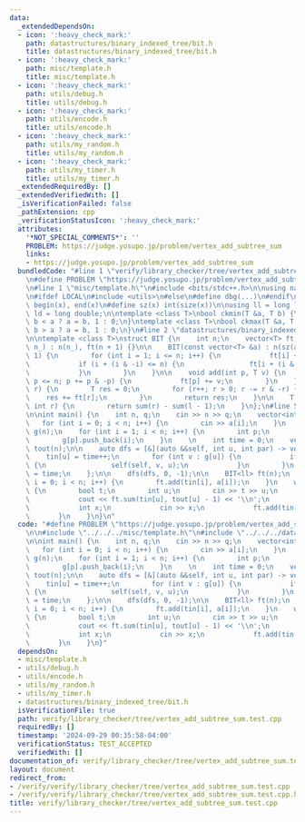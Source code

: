 ```yaml
---
data:
  _extendedDependsOn:
  - icon: ':heavy_check_mark:'
    path: datastructures/binary_indexed_tree/bit.h
    title: datastructures/binary_indexed_tree/bit.h
  - icon: ':heavy_check_mark:'
    path: misc/template.h
    title: misc/template.h
  - icon: ':heavy_check_mark:'
    path: utils/debug.h
    title: utils/debug.h
  - icon: ':heavy_check_mark:'
    path: utils/encode.h
    title: utils/encode.h
  - icon: ':heavy_check_mark:'
    path: utils/my_random.h
    title: utils/my_random.h
  - icon: ':heavy_check_mark:'
    path: utils/my_timer.h
    title: utils/my_timer.h
  _extendedRequiredBy: []
  _extendedVerifiedWith: []
  _isVerificationFailed: false
  _pathExtension: cpp
  _verificationStatusIcon: ':heavy_check_mark:'
  attributes:
    '*NOT_SPECIAL_COMMENTS*': ''
    PROBLEM: https://judge.yosupo.jp/problem/vertex_add_subtree_sum
    links:
    - https://judge.yosupo.jp/problem/vertex_add_subtree_sum
  bundledCode: "#line 1 \"verify/library_checker/tree/vertex_add_subtree_sum.test.cpp\"\
    \n#define PROBLEM \"https://judge.yosupo.jp/problem/vertex_add_subtree_sum\"\n\
    \n#line 1 \"misc/template.h\"\n#include <bits/stdc++.h>\n\nusing namespace std;\n\
    \n#ifdef LOCAL\n#include <utils>\n#else\n#define dbg(...)\n#endif\n\n#define all(x)\
    \ begin(x), end(x)\n#define sz(x) int(size(x))\n\nusing ll = long long;\nusing\
    \ ld = long double;\n\ntemplate <class T>\nbool ckmin(T &a, T b) {\n    return\
    \ b < a ? a = b, 1 : 0;\n}\ntemplate <class T>\nbool ckmax(T &a, T b) {\n    return\
    \ b > a ? a = b, 1 : 0;\n}\n#line 2 \"datastructures/binary_indexed_tree/bit.h\"\
    \n\ntemplate <class T>\nstruct BIT {\n    int n;\n    vector<T> ft;\n\n    BIT(int\
    \ n_) : n(n_), ft(n + 1) {}\n\n    BIT(const vector<T> &a) : n(sz(a)), ft(n +\
    \ 1) {\n        for (int i = 1; i <= n; i++) {\n            ft[i] += a[i - 1];\n\
    \            if (i + (i & -i) <= n) {\n                ft[i + (i & -i)] += ft[i];\n\
    \            }\n        }\n    }\n\n    void add(int p, T v) {\n        for (p++;\
    \ p <= n; p += p & -p) {\n            ft[p] += v;\n        }\n    }\n\n    T sum(int\
    \ r) {\n        T res = 0;\n        for (r++; r > 0; r -= r & -r) {\n        \
    \    res += ft[r];\n        }\n        return res;\n    }\n\n    T sum(int l,\
    \ int r) {\n        return sum(r) - sum(l - 1);\n    }\n};\n#line 5 \"verify/library_checker/tree/vertex_add_subtree_sum.test.cpp\"\
    \n\nint main() {\n    int n, q;\n    cin >> n >> q;\n    vector<int> a(n);\n \
    \   for (int i = 0; i < n; i++) {\n        cin >> a[i];\n    }\n    vector<vector<int>>\
    \ g(n);\n    for (int i = 1; i < n; i++) {\n        int p;\n        cin >> p;\n\
    \        g[p].push_back(i);\n    }\n    \n    int time = 0;\n    vector<int> tin(n),\
    \ tout(n);\n\n    auto dfs = [&](auto &&self, int u, int par) -> void {\n    \
    \    tin[u] = time++;\n        for (int v : g[u]) {\n            if (v != par)\
    \ {\n                self(self, v, u);\n            }\n        }\n        tout[u]\
    \ = time;\n    };\n\n    dfs(dfs, 0, -1);\n\n    BIT<ll> ft(n);\n    for (int\
    \ i = 0; i < n; i++) {\n        ft.add(tin[i], a[i]);\n    }\n    while (q--)\
    \ {\n        bool t;\n        int u;\n        cin >> t >> u;\n        if (t) {\n\
    \            cout << ft.sum(tin[u], tout[u] - 1) << '\\n';\n        } else {\n\
    \            int x;\n            cin >> x;\n            ft.add(tin[u], x);\n \
    \       }\n    }\n}\n"
  code: "#define PROBLEM \"https://judge.yosupo.jp/problem/vertex_add_subtree_sum\"\
    \n\n#include \"../../../misc/template.h\"\n#include \"../../../datastructures/binary_indexed_tree/bit.h\"\
    \n\nint main() {\n    int n, q;\n    cin >> n >> q;\n    vector<int> a(n);\n \
    \   for (int i = 0; i < n; i++) {\n        cin >> a[i];\n    }\n    vector<vector<int>>\
    \ g(n);\n    for (int i = 1; i < n; i++) {\n        int p;\n        cin >> p;\n\
    \        g[p].push_back(i);\n    }\n    \n    int time = 0;\n    vector<int> tin(n),\
    \ tout(n);\n\n    auto dfs = [&](auto &&self, int u, int par) -> void {\n    \
    \    tin[u] = time++;\n        for (int v : g[u]) {\n            if (v != par)\
    \ {\n                self(self, v, u);\n            }\n        }\n        tout[u]\
    \ = time;\n    };\n\n    dfs(dfs, 0, -1);\n\n    BIT<ll> ft(n);\n    for (int\
    \ i = 0; i < n; i++) {\n        ft.add(tin[i], a[i]);\n    }\n    while (q--)\
    \ {\n        bool t;\n        int u;\n        cin >> t >> u;\n        if (t) {\n\
    \            cout << ft.sum(tin[u], tout[u] - 1) << '\\n';\n        } else {\n\
    \            int x;\n            cin >> x;\n            ft.add(tin[u], x);\n \
    \       }\n    }\n}"
  dependsOn:
  - misc/template.h
  - utils/debug.h
  - utils/encode.h
  - utils/my_random.h
  - utils/my_timer.h
  - datastructures/binary_indexed_tree/bit.h
  isVerificationFile: true
  path: verify/library_checker/tree/vertex_add_subtree_sum.test.cpp
  requiredBy: []
  timestamp: '2024-09-29 00:35:58-04:00'
  verificationStatus: TEST_ACCEPTED
  verifiedWith: []
documentation_of: verify/library_checker/tree/vertex_add_subtree_sum.test.cpp
layout: document
redirect_from:
- /verify/verify/library_checker/tree/vertex_add_subtree_sum.test.cpp
- /verify/verify/library_checker/tree/vertex_add_subtree_sum.test.cpp.html
title: verify/library_checker/tree/vertex_add_subtree_sum.test.cpp
---
```

